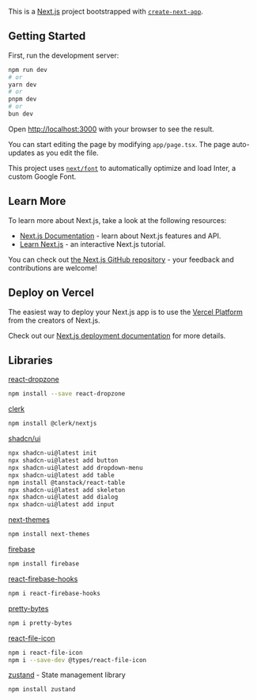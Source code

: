 This is a [Next.js](https://nextjs.org/) project bootstrapped with [`create-next-app`](https://github.com/vercel/next.js/tree/canary/packages/create-next-app).

## Getting Started

First, run the development server:

```bash
npm run dev
# or
yarn dev
# or
pnpm dev
# or
bun dev
```

Open [http://localhost:3000](http://localhost:3000) with your browser to see the result.

You can start editing the page by modifying `app/page.tsx`. The page auto-updates as you edit the file.

This project uses [`next/font`](https://nextjs.org/docs/basic-features/font-optimization) to automatically optimize and load Inter, a custom Google Font.

## Learn More

To learn more about Next.js, take a look at the following resources:

- [Next.js Documentation](https://nextjs.org/docs) - learn about Next.js features and API.
- [Learn Next.js](https://nextjs.org/learn) - an interactive Next.js tutorial.

You can check out [the Next.js GitHub repository](https://github.com/vercel/next.js/) - your feedback and contributions are welcome!

## Deploy on Vercel

The easiest way to deploy your Next.js app is to use the [Vercel Platform](https://vercel.com/new?utm_medium=default-template&filter=next.js&utm_source=create-next-app&utm_campaign=create-next-app-readme) from the creators of Next.js.

Check out our [Next.js deployment documentation](https://nextjs.org/docs/deployment) for more details.

## Libraries
[react-dropzone](https://react-dropzone.js.org/)
```bash
npm install --save react-dropzone
```
[clerk](https://clerk.com/)
```bash
npm install @clerk/nextjs
```
[shadcn/ui](https://ui.shadcn.com/)
```bash
npx shadcn-ui@latest init
npx shadcn-ui@latest add button
npx shadcn-ui@latest add dropdown-menu
npx shadcn-ui@latest add table
npm install @tanstack/react-table
npx shadcn-ui@latest add skeleton
npx shadcn-ui@latest add dialog
npx shadcn-ui@latest add input
```
[next-themes](https://www.npmjs.com/package/next-themes)
```bash
npm install next-themes
```
[firebase](https://firebase.google.com/)
```bash
npm install firebase
```
[react-firebase-hooks](https://www.npmjs.com/package/react-firebase-hooks)
```bash
npm i react-firebase-hooks
```
[pretty-bytes](https://www.npmjs.com/package/pretty-bytes)
```bash
npm i pretty-bytes
```
[react-file-icon](https://www.npmjs.com/package/react-file-icon)
```bash
npm i react-file-icon
npm i --save-dev @types/react-file-icon
```
[zustand](https://github.com/pmndrs/zustand) - State management library
```bash
npm install zustand 
```

